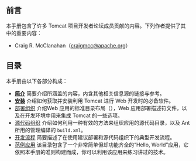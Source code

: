 ## 前言  

本手册包含了许多 Tomcat 项目开发者论坛成员贡献的内容。下列作者提供了其中的重要内容：

- Craig R. McClanahan（<a href="mail to:craigmcc@apache.org">craigmcc@apache.org</a>）   

## 目录  

本手册由以下各部分构成：  

- [**简介**](http://tomcat.apache.org/tomcat-8.0-doc/appdev/introduction.html) 简要介绍所涵盖的内容，内含其他相关信息源的链接与参考。  
- [**安装**](http://tomcat.apache.org/tomcat-8.0-doc/appdev/installation.html) 介绍如何获取并安装利用 Tomcat 进行 Web 开发时的必备软件。  
- [部署组织](http://tomcat.apache.org/tomcat-8.0-doc/appdev/deployment.html) 介绍Web 应用的标准目录布局（），Web 应用部署描述符文件，以及在开发环境中用来集成 Tomcat 的一些选项。  
- [源代码组织](http://tomcat.apache.org/tomcat-8.0-doc/appdev/source.html) 介绍如何利用一种有效的方法来组织应用的源代码目录，以及 Ant 所用的管理编译的 `build.xml`。    
- [开发流程](http://tomcat.apache.org/tomcat-8.0-doc/appdev/processes.html) 简要描述了在使用建议部署和源代码组织下的典型开发流程。   
- [范例应用](http://tomcat.apache.org/tomcat-8.0-doc/appdev/sample/) 该目录包含了一个非常简单但却功能齐全的“Hello, World”应用，它依照本手册的准则构建而成，你可以利用该应用来练习讲过的技术。

 
